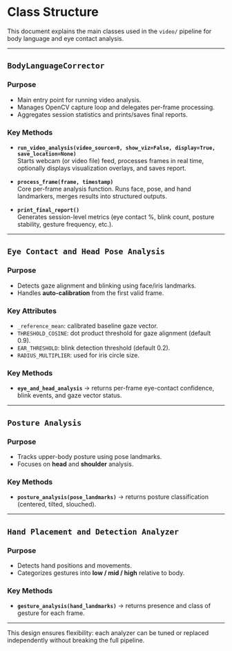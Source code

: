 # Class Structure

This document explains the main classes used in the `video/` pipeline for body language and eye contact analysis.

---

## `BodyLanguageCorrector`

### Purpose
- Main entry point for running video analysis.
- Manages OpenCV capture loop and delegates per-frame processing.
- Aggregates session statistics and prints/saves final reports.

### Key Methods
- **`run_video_analysis(video_source=0, show_viz=False, display=True, save_location=None)`**  
  Starts webcam (or video file) feed, processes frames in real time, optionally displays visualization overlays, and saves report.

- **`process_frame(frame, timestamp)`**  
  Core per-frame analysis function. Runs face, pose, and hand landmarkers, merges results into structured outputs.

- **`print_final_report()`**  
  Generates session-level metrics (eye contact %, blink count, posture stability, gesture frequency, etc.).

---

## `Eye Contact and Head Pose Analysis`

### Purpose
- Detects gaze alignment and blinking using face/iris landmarks.
- Handles **auto-calibration** from the first valid frame.

### Key Attributes
- `_reference_mean`: calibrated baseline gaze vector.
- `THRESHOLD_COSINE`: dot product threshold for gaze alignment (default 0.9).
- `EAR_THRESHOLD`: blink detection threshold (default 0.2).
- `RADIUS_MULTIPLIER`: used for iris circle size.

### Key Methods
- **`eye_and_head_analysis`** → returns per-frame eye-contact confidence, blink events, and gaze vector status.

---

## `Posture Analysis`

### Purpose
- Tracks upper-body posture using pose landmarks.
- Focuses on **head** and **shoulder** analysis.

### Key Methods
- **`posture_analysis(pose_landmarks)`** → returns posture classification (centered, tilted, slouched).

---

## `Hand Placement and Detection Analyzer`

### Purpose
- Detects hand positions and movements.
- Categorizes gestures into **low / mid / high** relative to body.

### Key Methods
- **`gesture_analysis(hand_landmarks)`** → returns presence and class of gesture for each frame.

---

This design ensures flexibility: each analyzer can be tuned or replaced independently without breaking the full pipeline.